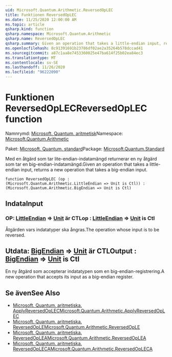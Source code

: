```yaml
---
uid: Microsoft.Quantum.Arithmetic.ReversedOpLEC
title: Funktionen ReversedOpLEC
ms.date: 11/25/2020 12:00:00 AM
ms.topic: article
qsharp.kind: function
qsharp.namespace: Microsoft.Quantum.Arithmetic
qsharp.name: ReversedOpLEC
qsharp.summary: Given an operation that takes a little-endian input, returns a new operation that takes a big-endian input.
ms.openlocfilehash: 8c91391691b23786df02ae2a35264b578dccad41
ms.sourcegitcommit: a87c1aa8e7453360025e47ba614f25b02ea84ec3
ms.translationtype: MT
ms.contentlocale: sv-SE
ms.lasthandoff: 11/26/2020
ms.locfileid: "96222090"
---
```

# <a name="reversedoplec-function"></a><span data-ttu-id="6d546-102">Funktionen ReversedOpLEC</span><span class="sxs-lookup"><span data-stu-id="6d546-102">ReversedOpLEC function</span></span>

<span data-ttu-id="6d546-103">Namnrymd: [Microsoft. Quantum. aritmetisk](xref:Microsoft.Quantum.Arithmetic)</span><span class="sxs-lookup"><span data-stu-id="6d546-103">Namespace: [Microsoft.Quantum.Arithmetic](xref:Microsoft.Quantum.Arithmetic)</span></span>

<span data-ttu-id="6d546-104">Paket: [Microsoft. Quantum. standard](https://nuget.org/packages/Microsoft.Quantum.Standard)</span><span class="sxs-lookup"><span data-stu-id="6d546-104">Package: [Microsoft.Quantum.Standard](https://nuget.org/packages/Microsoft.Quantum.Standard)</span></span>


<span data-ttu-id="6d546-105">Med en åtgärd som tar lite-endian-indatamängd returnerar en ny åtgärd som tar en big-endian-indatamängd.</span><span class="sxs-lookup"><span data-stu-id="6d546-105">Given an operation that takes a little-endian input, returns a new operation that takes a big-endian input.</span></span>

```qsharp
function ReversedOpLEC (op : (Microsoft.Quantum.Arithmetic.LittleEndian => Unit is Ctl)) : (Microsoft.Quantum.Arithmetic.BigEndian => Unit is Ctl)
```


## <a name="input"></a><span data-ttu-id="6d546-106">Indata</span><span class="sxs-lookup"><span data-stu-id="6d546-106">Input</span></span>

### <a name="op--littleendian--unit--is-ctl"></a><span data-ttu-id="6d546-107">OP: [LittleEndian](xref:Microsoft.Quantum.Arithmetic.LittleEndian) => [Unit](xref:microsoft.quantum.lang-ref.unit)  är CTL</span><span class="sxs-lookup"><span data-stu-id="6d546-107">op : [LittleEndian](xref:Microsoft.Quantum.Arithmetic.LittleEndian) => [Unit](xref:microsoft.quantum.lang-ref.unit)  is Ctl</span></span>

<span data-ttu-id="6d546-108">Åtgärden vars indatatyper ska ångras.</span><span class="sxs-lookup"><span data-stu-id="6d546-108">The operation whose input is to be reversed.</span></span>



## <a name="output--bigendian--unit--is-ctl"></a><span data-ttu-id="6d546-109">Utdata: [BigEndian](xref:Microsoft.Quantum.Arithmetic.BigEndian) => [Unit](xref:microsoft.quantum.lang-ref.unit)  är CTL</span><span class="sxs-lookup"><span data-stu-id="6d546-109">Output : [BigEndian](xref:Microsoft.Quantum.Arithmetic.BigEndian) => [Unit](xref:microsoft.quantum.lang-ref.unit)  is Ctl</span></span>

<span data-ttu-id="6d546-110">En ny åtgärd som accepterar indatatypen som en big-endian-registrering.</span><span class="sxs-lookup"><span data-stu-id="6d546-110">A new operation that accepts its input as a big-endian register.</span></span>

## <a name="see-also"></a><span data-ttu-id="6d546-111">Se även</span><span class="sxs-lookup"><span data-stu-id="6d546-111">See Also</span></span>

- [<span data-ttu-id="6d546-112">Microsoft. Quantum. aritmetiska. ApplyReversedOpLEC</span><span class="sxs-lookup"><span data-stu-id="6d546-112">Microsoft.Quantum.Arithmetic.ApplyReversedOpLEC</span></span>](xref:Microsoft.Quantum.Arithmetic.ApplyReversedOpLEC)
- [<span data-ttu-id="6d546-113">Microsoft. Quantum. aritmetiska. ReversedOpLE</span><span class="sxs-lookup"><span data-stu-id="6d546-113">Microsoft.Quantum.Arithmetic.ReversedOpLE</span></span>](xref:Microsoft.Quantum.Arithmetic.ReversedOpLE)
- [<span data-ttu-id="6d546-114">Microsoft. Quantum. aritmetiska. ReversedOpLEA</span><span class="sxs-lookup"><span data-stu-id="6d546-114">Microsoft.Quantum.Arithmetic.ReversedOpLEA</span></span>](xref:Microsoft.Quantum.Arithmetic.ReversedOpLEA)
- [<span data-ttu-id="6d546-115">Microsoft. Quantum. aritmetiska. ReversedOpLECA</span><span class="sxs-lookup"><span data-stu-id="6d546-115">Microsoft.Quantum.Arithmetic.ReversedOpLECA</span></span>](xref:Microsoft.Quantum.Arithmetic.ReversedOpLECA)